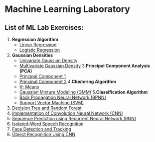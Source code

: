 # Machine Learning Laboratory

## List of ML Lab Exercises:

1. **Regression Algorithm**
    - [Linear Regression](https://github.com/Esai-Keshav/principles-of-ai-lab/blob/main/Programs/BFS(breath).py)
    - [Logistic Regression](https://github.com/Esai-Keshav/principles-of-ai-lab/blob/main/Programs/DFS(depth).py)
2. **Gaussian Densities**
    - [Univariate Gaussian Density](https://github.com/Esai-Keshav/principles-of-ai-lab/blob/main/Programs/A_star.py)
    - [Multivariate Gaussian Density](https://github.com/Esai-Keshav/principles-of-ai-lab/blob/main/Programs/A_star.py)
3.**Principal Component Analysis (PCA)**
    - [Principal Component 1](https://github.com/Esai-Keshav/principles-of-ai-lab/blob/main/Programs/cryto_arthrmatic.py)
    - [Principal Component 2](https://github.com/Esai-Keshav/principles-of-ai-lab/blob/main/Programs/cryto_arthrmatic.py)
4.**Clustering Algorithm**
    - [K- Means](https://github.com/Esai-Keshav/principles-of-ai-lab/blob/main/Programs/predicate-logic.py)
    - [Gaussian Mixture Modeling (GMM)](https://github.com/Esai-Keshav/principles-of-ai-lab/blob/main/Programs/predicate-logic.py)
5.**Classification Algorithm**
    - [Back Propagation Neural Network (BPNN)](./Programs/sematic_net.py)
    - [Support Vector Machine (SVM)](./Programs/sematic_net.py)
6. [Decision Tree and Random Forest](./Programs/Naive_Bayes.py)
7. [Implementation of Convolution Neural Network (CNN)](./Programs/min_max.py)
8. [Sequence Prediction using Recurrent Neural Network (RNN)](./Programs/alpha_beta_pruning.py)
9. [Isolated-Word Speech Recognition](./Programs/NLP_token.py)
10. [Face Detection and Tracking](./Programs/spell_check.py)
11. [Object Recognition Using CNN](./Programs/expert_system.py)
